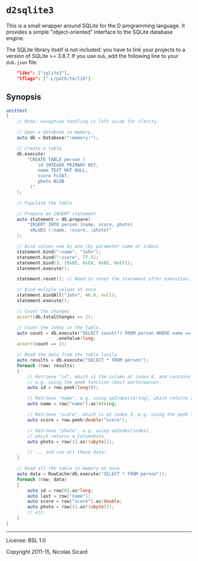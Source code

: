 # `d2sqlite3`

This is a small wrapper around SQLite for the D programming language.
It provides a simple "object-oriented" interface to the SQLite database
engine.

The SQLite library itself is not included: you have to link your projects to a version
of SQLite >= 3.8.7. If you use `dub`, add the following line to your `dub.json` file:
```json
    "libs": ["sqlite3"],
    "lflags": ["-L/path/to/lib"]
```

## Synopsis
```d
unittest
{
    // Note: exception handling is left aside for clarity.

    // Open a database in memory.
    auto db = Database(":memory:");

    // Create a table
    db.execute(
        "CREATE TABLE person (
            id INTEGER PRIMARY KEY,
            name TEXT NOT NULL,
            score FLOAT,
            photo BLOB
         )"
    );

    // Populate the table

    // Prepare an INSERT statement
    auto statement = db.prepare(
        "INSERT INTO person (name, score, photo)
         VALUES (:name, :score, :photo)"
    );

    // Bind values one by one (by parameter name or index)
    statement.bind(":name", "John");
    statement.bind(":score", 77.5);
    statement.bind(3, [0xDE, 0xEA, 0xBE, 0xEF]);
    statement.execute();

    statement.reset(); // Need to reset the statement after execution.

    // Bind muliple values at once
    statement.bindAll("John", 46.8, null);
    statement.execute();

    // Count the changes
    assert(db.totalChanges == 2);

    // Count the Johns in the table.
    auto count = db.execute("SELECT count(*) FROM person WHERE name == 'John'")
                   .oneValue!long;
    assert(count == 2);

    // Read the data from the table lazily
    auto results = db.execute("SELECT * FROM person");
    foreach (row; results)
    {
        // Retrieve "id", which is the column at index 0, and contains an int,
        // e.g. using the peek function (best performance).
        auto id = row.peek!long(0);

        // Retrieve "name", e.g. using opIndex(string), which returns a ColumnData.
        auto name = row["name"].as!string;

        // Retrieve "score", which is at index 3, e.g. using the peek function.
        auto score = row.peek!double("score");

        // Retrieve "photo", e.g. using opIndex(index),
        // which returns a ColumnData.
        auto photo = row[3].as!(ubyte[]);

        // ... and use all these data!
    }

    // Read all the table in memory at once
    auto data = RowCache(db.execute("SELECT * FROM person"));
    foreach (row; data)
    {
        auto id = row[0].as!long;
        auto last = row["name"];
        auto score = row["score"].as!double;
        auto photo = row[3].as!(ubyte[]);
        // etc.
    }
}
```

---
License: BSL 1.0

Copyright 2011-15, Nicolas Sicard

